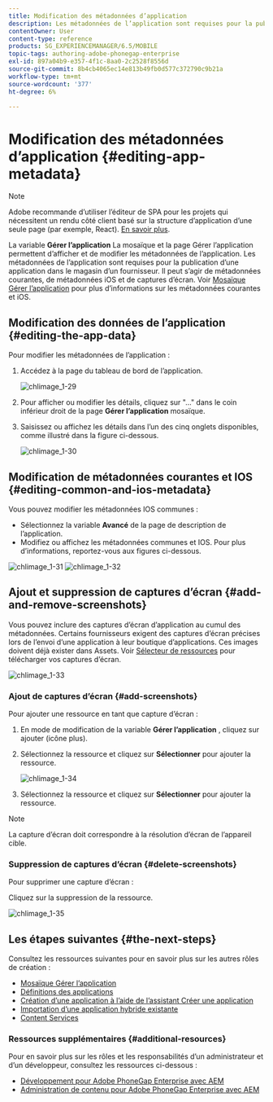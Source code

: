 ```yaml
---
title: Modification des métadonnées d’application
description: Les métadonnées de l’application sont requises pour la publication d’une application dans le magasin d’un fournisseur. Consultez cette page pour en savoir plus sur la modification des données d’application.
contentOwner: User
content-type: reference
products: SG_EXPERIENCEMANAGER/6.5/MOBILE
topic-tags: authoring-adobe-phonegap-enterprise
exl-id: 897a04b9-e357-4f1c-8aa0-2c2528f8556d
source-git-commit: 8b4cb4065ec14e813b49fb0d577c372790c9b21a
workflow-type: tm+mt
source-wordcount: '377'
ht-degree: 6%

---
```


# Modification des métadonnées d’application {#editing-app-metadata}

>[!NOTE]
>
>Adobe recommande d’utiliser l’éditeur de SPA pour les projets qui nécessitent un rendu côté client basé sur la structure d’application d’une seule page (par exemple, React). [En savoir plus](/help/sites-developing/spa-overview.md).

La variable **Gérer l’application** La mosaïque et la page Gérer l’application permettent d’afficher et de modifier les métadonnées de l’application. Les métadonnées de l’application sont requises pour la publication d’une application dans le magasin d’un fournisseur. Il peut s’agir de métadonnées courantes, de métadonnées iOS et de captures d’écran. Voir [Mosaïque Gérer l’application](/help/mobile/phonegap-app-details-tile.md) pour plus d’informations sur les métadonnées courantes et iOS.

## Modification des données de l’application {#editing-the-app-data}

Pour modifier les métadonnées de l’application :

1. Accédez à la page du tableau de bord de l’application.

   ![chlimage_1-29](assets/chlimage_1-29.png)

1. Pour afficher ou modifier les détails, cliquez sur &quot;...&quot; dans le coin inférieur droit de la page **Gérer l’application** mosaïque.

1. Saisissez ou affichez les détails dans l’un des cinq onglets disponibles, comme illustré dans la figure ci-dessous.

   ![chlimage_1-30](assets/chlimage_1-30.png)

## Modification de métadonnées courantes et IOS {#editing-common-and-ios-metadata}

Vous pouvez modifier les métadonnées IOS communes :

* Sélectionnez la variable **Avancé** de la page de description de l’application.
* Modifiez ou affichez les métadonnées communes et IOS. Pour plus d’informations, reportez-vous aux figures ci-dessous.

![chlimage_1-31](assets/chlimage_1-31.png) ![chlimage_1-32](assets/chlimage_1-32.png)

## Ajout et suppression de captures d’écran {#add-and-remove-screenshots}

Vous pouvez inclure des captures d’écran d’application au cumul des métadonnées. Certains fournisseurs exigent des captures d’écran précises lors de l’envoi d’une application à leur boutique d’applications. Ces images doivent déjà exister dans Assets. Voir [Sélecteur de ressources](../assets/search-assets.md#assetpicker) pour télécharger vos captures d’écran.

![chlimage_1-33](assets/chlimage_1-33.png)

### Ajout de captures d’écran {#add-screenshots}

Pour ajouter une ressource en tant que capture d’écran :

1. En mode de modification de la variable **Gérer l’application** , cliquez sur ajouter (icône plus).
1. Sélectionnez la ressource et cliquez sur **Sélectionner** pour ajouter la ressource.

   ![chlimage_1-34](assets/chlimage_1-34.png)

1. Sélectionnez la ressource et cliquez sur **Sélectionner** pour ajouter la ressource.

>[!NOTE]
>
>La capture d’écran doit correspondre à la résolution d’écran de l’appareil cible.

### Suppression de captures d’écran {#delete-screenshots}

Pour supprimer une capture d’écran :

Cliquez sur la suppression de la ressource.

![chlimage_1-35](assets/chlimage_1-35.png)

## Les étapes suivantes {#the-next-steps}

Consultez les ressources suivantes pour en savoir plus sur les autres rôles de création :

* [Mosaïque Gérer l’application](/help/mobile/phonegap-app-details-tile.md)
* [Définitions des applications](/help/mobile/phonegap-app-definitions.md)
* [Création d’une application à l’aide de l’assistant Créer une application](/help/mobile/phonegap-create-new-app.md)
* [Importation d’une application hybride existante](/help/mobile/phonegap-adding-content-to-imported-app.md)
* [Content Services](/help/mobile/develop-content-as-a-service.md)

### Ressources supplémentaires {#additional-resources}

Pour en savoir plus sur les rôles et les responsabilités d’un administrateur et d’un développeur, consultez les ressources ci-dessous :

* [Développement pour Adobe PhoneGap Enterprise avec AEM](/help/mobile/developing-in-phonegap.md)
* [Administration de contenu pour Adobe PhoneGap Enterprise avec AEM](/help/mobile/administer-phonegap.md)
